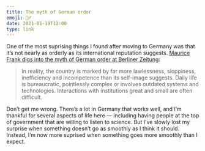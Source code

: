 ```yaml
---
title: The myth of German order
emoji: 🤦‍♂️
date: 2021-01-19T12:00
type: link
---
```


One of the most suprising things I found after moving to Germany was that it’s not nearly as orderly as its international reputation suggests. [Maurice Frank digs into the myth of German order at Berliner Zeitung][link]:

> In reality, the country is marked by far more lawlessness, sloppiness, inefficiency and incompetence than its self-image suggests. Daily life is bureaucratic, pointlessly complex or involves outdated systems and technologies. Interactions with institutions great and small are often difficult.

Don’t get me wrong. There’s a lot in Germany that works well, and I’m thankful for several aspects of life here — including having people at the top of government that are willing to listen to science. But I’ve slowly lost my surprise when something doesn’t go as smoothly as I think it should. Instead, I’m now more suprised when something goes more smoothly than I expect.

[link]: https://www.berliner-zeitung.de/en/the-myth-of-german-order-debate-mythos-deutsche-ordnung-li.132605
